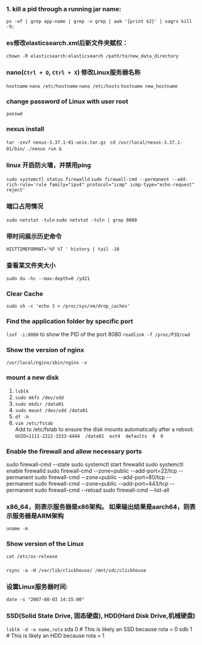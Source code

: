### 1. kill a pid through a running jar name:
`ps -ef | grep app-name | grep -v grep | awk '{print $2}' | xagrs kill -9;`

### es修改elasticsearch.xml后新文件夹赋权：
`chown -R elasticsearch:elasticsearch /path/to/new_data_directory`

### nano(`Ctrl + O`, `Ctrl + X`) 修改Linux服务器名称 
`hostname`
`nano /etc/hostname`
`nano /etc/hosts`
`hostname new_hostname`

### change password of Linux with user root
`passwd`

### nexus install
`tar -zxvf nexus-3.37.1-01-unix.tar.gz `
`cd /usr/local/nexus-3.37.1-01/bin/`
`./nexus run &`

### linux 开启防火墙，并禁用ping
`sudo systemctl status firewalld`
`sudo firewall-cmd --permanent --add-rich-rule='rule family="ipv4" protocol="icmp" icmp-type="echo-request" reject'`

### 端口占用情况
`sudo netstat -tuln`
`sudo netstat -tuln | grep 8080`

### 带时间展示历史命令
`HISTTIMEFORMAT='%F %T ' history | tail -10`

### 查看某文件夹大小
`sudo du -hc --max-depth=0 /yd21`

### Clear Cache
`sudo sh -c 'echo 3 > /proc/sys/vm/drop_caches'`

### Find the application folder by specific port
`lsof -i:8080` to show the PID of the port 8080
`readlink -f /proc/PID/cwd`

### Show the version of nginx 
`/usr/local/nginx/sbin/nginx -v`

### mount a new disk
1. `lsblk `
2. `sudo mkfs /dev/sdd`
3. `sudo mkdir /data01`
4. `sudo mount /dev/sdd /data01`
5. `df -h`
6. `vim /etc/fstab`   
   Add to /etc/fstab to ensure the disk mounts automatically after a reboot:
   `UUID=1111-2222-3333-4444  /data01  ext4  defaults  0  0`

### Enable the firewall and allow necessary ports
sudo firewall-cmd --state
sudo systemctl start firewalld
sudo systemctl enable firewalld
sudo firewall-cmd --zone=public --add-port=22/tcp --permanent
sudo firewall-cmd --zone=public --add-port=80/tcp --permanent
sudo firewall-cmd --zone=public --add-port=443/tcp --permanent
sudo firewall-cmd --reload
sudo firewall-cmd --list-all

### x86_64，则表示服务器是x86架构。 如果输出结果是aarch64，则表示服务器是ARM架构
`uname -m`

### Show version of the Linux 
`cat /etc/os-release`

### 
`rsync -a -H /var/lib/clickhouse/ /mnt/sdc/clickhouse`

### 设置Linux服务器时间:
`date -s "2007-08-03 14:15:00"`

### SSD(Solid State Drive, 固态硬盘), HDD(Hard Disk Drive,机械硬盘)
`lsblk -d -o name,rota`
sda     0  # This is likely an SSD because rota = 0
sdb     1  # This is likely an HDD because rota = 1

